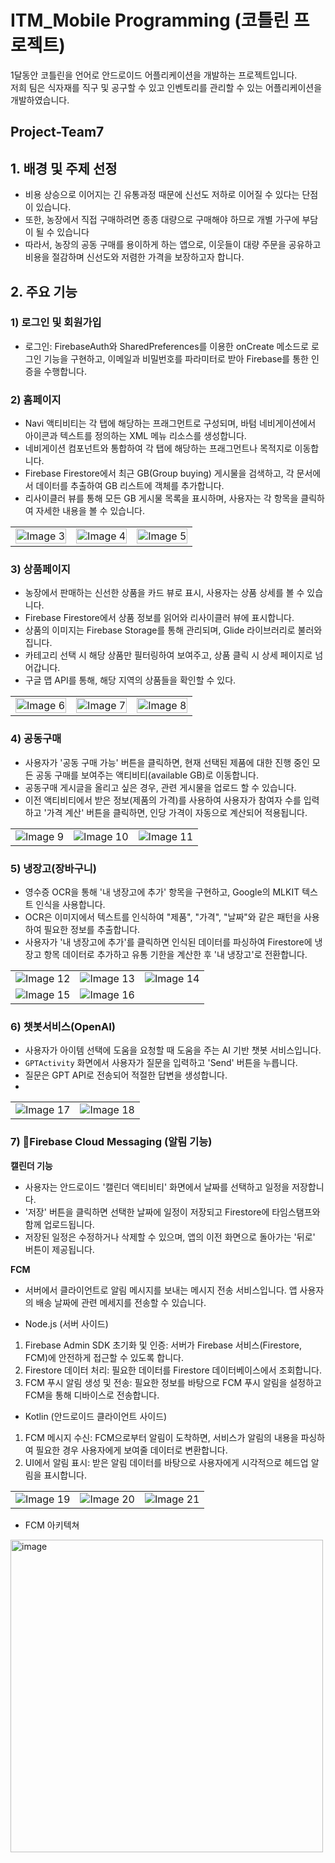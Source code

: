 # ITM_Mobile Programming (코틀린 프로젝트)
1달동안 코틀린을 언어로 안드로이드 어플리케이션을 개발하는 프로젝트입니다.<br/>
저희 팀은 식자재를 직구 및 공구할 수 있고 인벤토리를 관리할 수 있는 어플리케이션을 개발하였습니다.

## Project-Team7 

## 1. 배경 및 주제 선정
+ 비용 상승으로 이어지는 긴 유통과정 때문에 신선도 저하로 이어질 수 있다는 단점이 있습니다.<br/> 
+ 또한, 농장에서 직접 구매하려면 종종 대량으로 구매해야 하므로 개별 가구에 부담이 될 수 있습니다
+ 따라서, 농장의 공동 구매를 용이하게 하는 앱으로, 이웃들이 대량 주문을 공유하고 비용을 절감하며 신선도와 저렴한 가격을 보장하고자 합니다. 


## 2. 주요 기능

### 1) 로그인 및 회원가입 
+ 로그인: FirebaseAuth와 SharedPreferences를 이용한 onCreate 메소드로 로그인 기능을 구현하고, 이메일과 비밀번호를 파라미터로 받아 Firebase를 통한 인증을 수행합니다.

### 2) 홈페이지
+ Navi 액티비티는 각 탭에 해당하는 프래그먼트로 구성되며, 바텀 네비게이션에서 아이콘과 텍스트를 정의하는 XML 메뉴 리소스를 생성합니다.
+ 네비게이션 컴포넌트와 통합하여 각 탭에 해당하는 프래그먼트나 목적지로 이동합니다.
+ Firebase Firestore에서 최근 GB(Group buying) 게시물을 검색하고, 각 문서에서 데이터를 추출하여 GB 리스트에 객체를 추가합니다.
+ 리사이클러 뷰를 통해 모든 GB 게시물 목록을 표시하며, 사용자는 각 항목을 클릭하여 자세한 내용을 볼 수 있습니다.
  
<table style="width: 100%;">
  <tr>
    <td style="text-align: center;">
      <img src="https://github.com/gumchinjun/gumchinjun.github.io/assets/97167373/96d3d81a-9aac-4956-b034-87a372d16071" alt="Image 3" style="width: 100%;">
    </td>
    <td style="text-align: center;">
      <img src="https://github.com/gumchinjun/gumchinjun.github.io/assets/97167373/6ac9102a-c35b-4e98-903a-bf2ed3fd2888" alt="Image 4" style="width: 100%;">
    </td>
    <td style="text-align: center;">
      <img src="https://github.com/gumchinjun/gumchinjun.github.io/assets/97167373/1c258196-8b66-412d-ab54-9c9a79e902f0" alt="Image 5" style="width: 100%;">
    </td>
  </tr>
</table>

### 3) 상품페이지
+ 농장에서 판매하는 신선한 상품을 카드 뷰로 표시, 사용자는 상품 상세를 볼 수 있습니다.
+ Firebase Firestore에서 상품 정보를 읽어와 리사이클러 뷰에 표시합니다.
+ 상품의 이미지는 Firebase Storage를 통해 관리되며, Glide 라이브러리로 불러와집니다.
+ 카테고리 선택 시 해당 상품만 필터링하여 보여주고, 상품 클릭 시 상세 페이지로 넘어갑니다.
+ 구글 맵 API를 통해, 해당 지역의 상품들을 확인할 수 있다.
<table style="width: 100%;">
  <tr>
    <td style="text-align: center;">
      <img src="https://github.com/gumchinjun/gumchinjun.github.io/assets/97167373/1c258196-8b66-412d-ab54-9c9a79e902f0" alt="Image 6" style="width: 100%;">
    </td>
    <td style="text-align: center;">
      <img src="https://github.com/gumchinjun/gumchinjun.github.io/assets/97167373/973bc1c3-2b95-4d91-aa47-7522ce68e349" alt="Image 7" style="width: 100%;">
    </td>
    <td style="text-align: center;">
      <img src="https://github.com/gumchinjun/gumchinjun.github.io/assets/97167373/cc993929-1730-4a27-b05c-29420072b56c" alt="Image 8" style="width: 100%;">
    </td> 
  </tr>
</table>

### 4) 공동구매
+ 사용자가 '공동 구매 가능' 버튼을 클릭하면, 현재 선택된 제품에 대한 진행 중인 모든 공동 구매를 보여주는 액티비티(available GB)로 이동합니다.
+ 공동구매 게시글을 올리고 싶은 경우, 관련 게시물을 업로드 할 수 있습니다.
+ 이전 액티비티에서 받은 정보(제품의 가격)를 사용하여 사용자가 참여자 수를 입력하고 '가격 계산' 버튼을 클릭하면, 인당 가격이 자동으로 계산되어 적용됩니다.

<table style="width: 100%;">
  <tr>
    <td style="text-align: center;">
      <img src="https://github.com/gumchinjun/gumchinjun.github.io/assets/97167373/e9620f03-0d08-44bd-8220-3ab76ea45d1c" alt="Image 9">
    </td>
    <td style="text-align: center;">
      <img src="https://github.com/gumchinjun/gumchinjun.github.io/assets/97167373/29aafd42-cdfd-4476-a277-a55ff24780fa" alt="Image 10">
    </td>
        <td style="text-align: center;">
      <img src="https://github.com/gumchinjun/gumchinjun.github.io/assets/97167373/1d37b64d-e8b9-4edc-ab6c-aebdc992ffdc" alt="Image 11">
    </td>
  </tr>
</table>

### 5) 냉장고(장바구니)
+ 영수증 OCR을 통해 '내 냉장고에 추가' 항목을 구현하고, Google의 MLKIT 텍스트 인식을 사용합니다.
+ OCR은 이미지에서 텍스트를 인식하여 "제품", "가격", "날짜"와 같은 패턴을 사용하여 필요한 정보를 추출합니다.
+ 사용자가 '내 냉장고에 추가'를 클릭하면 인식된 데이터를 파싱하여 Firestore에 냉장고 항목 데이터로 추가하고 유통 기한을 계산한 후 '내 냉장고'로 전환합니다.

<table style="width: 100%;">
  <tr>
    <td style="text-align: center;">
      <img src="https://github.com/gumchinjun/gumchinjun.github.io/assets/97167373/57bd293a-186f-4b6c-bc87-aad4e93c2a56" alt="Image 12">
    </td>
    <td style="text-align: center;">
      <img src="https://github.com/gumchinjun/gumchinjun.github.io/assets/97167373/aa01b1e6-e29e-466b-8463-b65ba7198b4d" alt="Image 13">
    </td>
    <td style="text-align: center;">
      <img src="https://github.com/gumchinjun/gumchinjun.github.io/assets/97167373/7fd5d7d5-8696-432b-b17b-c909462f91e9" alt="Image 14">
    </td>
  </tr>
  <tr>
    <td style="text-align: center;">
      <img src="https://github.com/gumchinjun/gumchinjun.github.io/assets/97167373/c4b09d1a-47a9-4df3-828e-fa7fded52a8b" alt="Image 15">
    </td>
    <td style="text-align: center;">
      <img src="https://github.com/gumchinjun/gumchinjun.github.io/assets/97167373/3edaa379-7c88-44c5-9b7d-5d56d2bd7f03" alt="Image 16">
    </td>
  </tr>
</table>

### 6) 챗봇서비스(OpenAI)
+ 사용자가 아이템 선택에 도움을 요청할 때 도움을 주는 AI 기반 챗봇 서비스입니다.
+ `GPTActivity` 화면에서 사용자가 질문을 입력하고 'Send' 버튼을 누릅니다.
+ 질문은 GPT API로 전송되어 적절한 답변을 생성합니다.
+ 
<table style="width: 100%;">
  <tr>
    <td style="text-align: center;">
      <img src="https://github.com/gumchinjun/gumchinjun.github.io/assets/97167373/0292a095-216e-493d-b6ab-2b21c9aaf6c2" alt="Image 17">
    </td>
    <td style="text-align: center;">
      <img src="https://github.com/gumchinjun/gumchinjun.github.io/assets/97167373/0b80c8aa-e84c-4ce0-8b00-1c2b66d0117f" alt="Image 18">
    </td>
  </tr>
</table>

### 7) Firebase Cloud Messaging (알림 기능)
**캘린더 기능**
+ 사용자는 안드로이드 '캘린더 액티비티' 화면에서 날짜를 선택하고 일정을 저장합니다.
+ '저장' 버튼을 클릭하면 선택한 날짜에 일정이 저장되고 Firestore에 타임스탬프와 함께 업로드됩니다.
+ 저장된 일정은 수정하거나 삭제할 수 있으며, 앱의 이전 화면으로 돌아가는 '뒤로' 버튼이 제공됩니다.

**FCM**
+ 서버에서 클라이언트로 알림 메시지를 보내는 메시지 전송 서비스입니다. 앱 사용자의 배송 날짜에 관련 메세지를 전송할 수 있습니다.

- Node.js (서버 사이드)
1. Firebase Admin SDK 초기화 및 인증: 서버가 Firebase 서비스(Firestore, FCM)에 안전하게 접근할 수 있도록 합니다.
2. Firestore 데이터 처리: 필요한 데이터를 Firestore 데이터베이스에서 조회합니다.
3. FCM 푸시 알림 생성 및 전송: 필요한 정보를 바탕으로 FCM 푸시 알림을 설정하고 FCM을 통해 디바이스로 전송합니다.

- Kotlin (안드로이드 클라이언트 사이드)
1. FCM 메시지 수신: FCM으로부터 알림이 도착하면, 서비스가 알림의 내용을 파싱하여 필요한 경우 사용자에게 보여줄 데이터로 변환합니다.
2. UI에서 알림 표시: 받은 알림 데이터를 바탕으로 사용자에게 시각적으로 헤드업 알림을 표시합니다.

<table style="width: 100%;">
  <tr>
    <td style="text-align: center;">
      <img src="https://github.com/gumchinjun/gumchinjun.github.io/assets/97167373/c81ac6ae-eb98-47c4-93f4-e0348543b351" alt="Image 19">
    </td>
    <td style="text-align: center;">
      <img src="https://github.com/gumchinjun/gumchinjun.github.io/assets/97167373/a6e2ca2b-3c43-4638-83d1-28a3decab6fa" alt="Image 20">
    </td>
    <td style="text-align: center;">
      <img src="https://github.com/gumchinjun/gumchinjun.github.io/assets/97167373/fb97fe78-253b-4017-83e4-6a5168c5c1f6" alt="Image 21">
    </td>
  </tr>
</table>

- FCM 아키텍쳐
<img width="500" alt="image" src="https://github.com/gumchinjun/gumchinjun.github.io/assets/97167373/a5b2de6b-04af-4d01-9b5e-302c53a5d1de">
